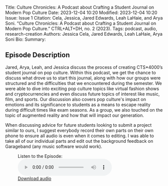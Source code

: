 Title: Culture Chronicles: A Podcast about Crafting a Student Journal on Modern Pop Culture
Date: 2023-12-04 10:20
Modified: 2023-12-04 10:20
Issue: Issue 1
Citation: Cela, Jessica, Jared Edwards, Leah LaHaie, and Arya Soni. “Culture Chronicles: A Podcast about Crafting a Student Journal on Modern Pop Culture.” CTRL+ALT+DH, no. 2 (2023).
Tags: podcast, audio, research-creation
Authors: Jessica Cela, Jared Edwards, Leah LaHaie, Arya Soni
Bio:
Summary:

## Episode Description

Jared, Arya, Leah, and Jessica discuss the process of creating CTS*4000’s student journal on pop culture. Within this podcast, we get the chance to discuss what drove us to start this journal, along with how our groups were structured and the difficulties that we encountered during the semester. We were able to dive into exciting pop culture topics like virtual fashion shows and cryptocurrencies and even discuss future topics of interest like music, film, and sports. Our discussion also covers pop culture's impact on emotions and its significance to students as a means to escape reality during difficult times like exam seasons. As a group, we also touched on the topic of augmented reality and how that will impact our generation.

When discussing advice for future students looking to submit a project similar to ours, I suggest everybody record their own parts on their own phone to ensure all audio is even when it comes to editing. I was able to take all of our individual parts and edit out the background feedback on Garageband (any music software would work). 

<figure>
  <figcaption>Listen to the Episode:</figcaption>
  <audio controls src="{static}/images/issue1-images/Culture-Chronicles.mp3"></audio>
  <figcaption><a href="{static}/images/issue1-images/Culture-Chronicles.mp3"> Download audio </a></figcaption>
</figure>
